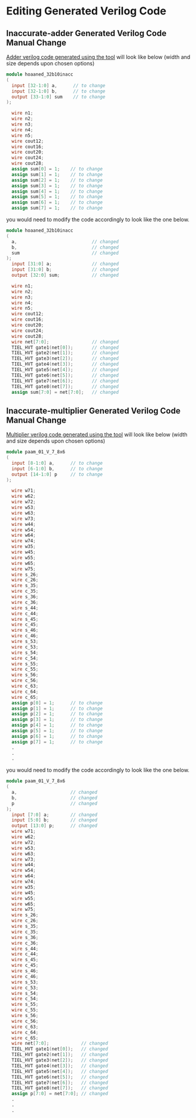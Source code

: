 # Editing Generated Verilog Code

## Inaccurate-adder Generated Verilog Code Manual Change

[Adder verilog code generated using the tool](using_gui_tool.md#verilog-code-generator) will look like below (width and size depends upon chosen options)

```verilog
module hoaaned_32b10inacc
(
  input [32-1:0] a,      // to change
  input [32-1:0] b,      // to change
  output [33-1:0] sum    // to change
);

  wire n1;
  wire n2;
  wire n3;
  wire n4;
  wire n5;
  wire cout12;
  wire cout16;
  wire cout20;
  wire cout24;
  wire cout28;
  assign sum[0] = 1;    // to change
  assign sum[1] = 1;    // to change
  assign sum[2] = 1;    // to change
  assign sum[3] = 1;    // to change
  assign sum[4] = 1;    // to change
  assign sum[5] = 1;    // to change
  assign sum[6] = 1;    // to change
  assign sum[7] = 1;    // to change
```

you would need to modify the code accordingly to look like the one below.

```verilog
module hoaaned_32b10inacc
(
  a,                            // changed
  b,                            // changed
  sum                           // changed
);
  input [31:0] a;               // changed
  input [31:0] b;               // changed
  output [32:0] sum;            // changed

  wire n1;
  wire n2;
  wire n3;
  wire n4;
  wire n5;
  wire cout12;
  wire cout16;
  wire cout20;
  wire cout24;
  wire cout28;
  wire net[7:0];                // changed
  TIEL_HVT gate1(net[0]);       // changed
  TIEL_HVT gate2(net[1]);       // changed
  TIEL_HVT gate3(net[2]);       // changed
  TIEL_HVT gate4(net[3]);       // changed
  TIEL_HVT gate5(net[4]);       // changed
  TIEL_HVT gate6(net[5]);       // changed
  TIEL_HVT gate7(net[6]);       // changed
  TIEL_HVT gate8(net[7]);       // changed
  assign sum[7:0] = net[7:0];   // changed
```

<!-- ![Adder Verilog Generated Code After](_image/../_images/adder-code-gen-after.png) -->

## Inaccurate-multiplier Generated Verilog Code Manual Change

[Multiplier verilog code generated using the tool](using_gui_tool.md#verilog-code-generator) will look like below (width and size depends upon chosen options)

```verilog
module paam_01_V_7_8x6
(
  input [8-1:0] a,      // to change
  input [6-1:0] b,      // to change
  output [14-1:0] p     // to change
);

  wire w71;
  wire w62;
  wire w72;
  wire w53;
  wire w63;
  wire w73;
  wire w44;
  wire w54;
  wire w64;
  wire w74;
  wire w35;
  wire w45;
  wire w55;
  wire w65;
  wire w75;
  wire s_26;
  wire c_26;
  wire s_35;
  wire c_35;
  wire s_36;
  wire c_36;
  wire s_44;
  wire c_44;
  wire s_45;
  wire c_45;
  wire s_46;
  wire c_46;
  wire s_53;
  wire c_53;
  wire s_54;
  wire c_54;
  wire s_55;
  wire c_55;
  wire s_56;
  wire c_56;
  wire c_63;
  wire c_64;
  wire c_65;
  assign p[0] = 1;      // to change
  assign p[1] = 1;      // to change
  assign p[2] = 1;      // to change
  assign p[3] = 1;      // to change
  assign p[4] = 1;      // to change
  assign p[5] = 1;      // to change
  assign p[6] = 1;      // to change
  assign p[7] = 1;      // to change
  .
  .
  .
```

you would need to modify the code accordingly to look like the one below.

```verilog
module paam_01_V_7_8x6
(
  a,                    // changed
  b,                    // changed
  p                     // changed
);
  input [7:0] a;        // changed
  input [5:0] b;        // changed
  output [13:0] p;      // changed
  wire w71;
  wire w62;
  wire w72;
  wire w53;
  wire w63;
  wire w73;
  wire w44;
  wire w54;
  wire w64;
  wire w74;
  wire w35;
  wire w45;
  wire w55;
  wire w65;
  wire w75;
  wire s_26;
  wire c_26;
  wire s_35;
  wire c_35;
  wire s_36;
  wire c_36;
  wire s_44;
  wire c_44;
  wire s_45;
  wire c_45;
  wire s_46;
  wire c_46;
  wire s_53;
  wire c_53;
  wire s_54;
  wire c_54;
  wire s_55;
  wire c_55;
  wire s_56;
  wire c_56;
  wire c_63;
  wire c_64;
  wire c_65;
  wire net[7:0];            // changed
  TIEL_HVT gate1(net[0]);   // changed
  TIEL_HVT gate2(net[1]);   // changed
  TIEL_HVT gate3(net[2]);   // changed
  TIEL_HVT gate4(net[3]);   // changed
  TIEL_HVT gate5(net[4]);   // changed
  TIEL_HVT gate6(net[5]);   // changed
  TIEL_HVT gate7(net[6]);   // changed
  TIEL_HVT gate8(net[7]);   // changed
  assign p[7:0] = net[7:0]; // changed
  .
  .
  .
```

